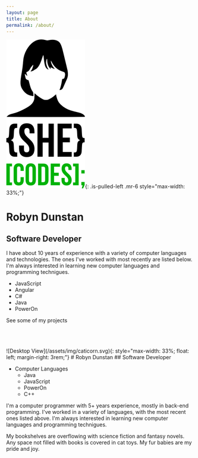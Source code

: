 ```yaml
---
layout: page
title: About
permalink: /about/
---
```


![Desktop View](/assets/img/coding.png){: .is-pulled-left .mr-6 style="max-width: 33%;"}
# Robyn Dunstan
## Software Developer

I have about 10 years of experience with a variety of computer languages and technologies. The ones I've worked with most recently are listed below. I'm always interested in learning new computer languages and programming technigues.

 - JavaScript
 - Angular
 - C#
 - Java
 - PowerOn
  
See some of my projects <!-- make this a link -->

<br />
<br />
<br />
![Desktop View](/assets/img/caticorn.svg){: style="max-width: 33%; float: left; margin-right: 3rem;"}
# Robyn Dunstan
## Software Developer

- Computer Languages
  - Java
  - JavaScript
  - PowerOn
  - C++
  
I'm a computer programmer with 5+ years experience, mostly in back-end programming. I've worked in a variety of languages, with the most recent ones listed above. I'm always interested in learning new computer languages and programming technigues.

My bookshelves are overflowing with science fiction and fantasy novels. Any space not filled with books is covered in cat toys. My fur babies are my pride and joy.

<!-- Professional, job stuff, computer languages -->

<!-- Cats -->

<!-- Astronomy/Science/Math -->

<!-- Reading/Stories/Anime -->

<!-- Crafts/Crochet/3D Printing -->